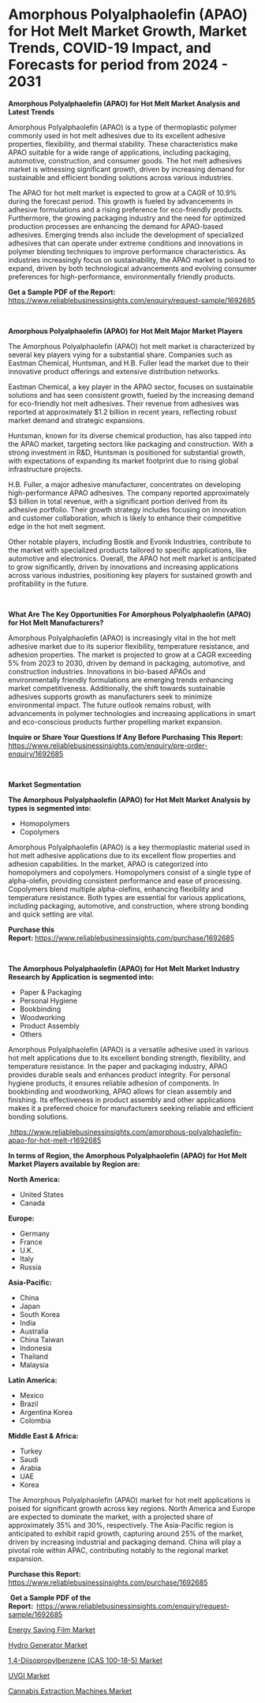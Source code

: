 <p><h1>Amorphous Polyalphaolefin (APAO) for Hot Melt Market Growth, Market Trends, COVID-19 Impact, and Forecasts for period from 2024 - 2031</h1></p><p><strong>Amorphous Polyalphaolefin (APAO) for Hot Melt Market Analysis and Latest Trends</strong></p>
<p><p>Amorphous Polyalphaolefin (APAO) is a type of thermoplastic polymer commonly used in hot melt adhesives due to its excellent adhesive properties, flexibility, and thermal stability. These characteristics make APAO suitable for a wide range of applications, including packaging, automotive, construction, and consumer goods. The hot melt adhesives market is witnessing significant growth, driven by increasing demand for sustainable and efficient bonding solutions across various industries.</p><p>The APAO for hot melt market is expected to grow at a CAGR of 10.9% during the forecast period. This growth is fueled by advancements in adhesive formulations and a rising preference for eco-friendly products. Furthermore, the growing packaging industry and the need for optimized production processes are enhancing the demand for APAO-based adhesives. Emerging trends also include the development of specialized adhesives that can operate under extreme conditions and innovations in polymer blending techniques to improve performance characteristics. As industries increasingly focus on sustainability, the APAO market is poised to expand, driven by both technological advancements and evolving consumer preferences for high-performance, environmentally friendly products.</p></p>
<p><strong>Get a Sample PDF of the Report:&nbsp;</strong> <a href="https://www.reliablebusinessinsights.com/enquiry/request-sample/1692685?utm_campaign=97&utm_medium=2&utm_source=Github&utm_content=ia&utm_term=20102024&utm_id=amorphous-polyalphaolefin-apao-for-hot-melt">https://www.reliablebusinessinsights.com/enquiry/request-sample/1692685</a></p>
<p>&nbsp;</p>
<p><strong>Amorphous Polyalphaolefin (APAO) for Hot Melt Major Market Players</strong></p>
<p><p>The Amorphous Polyalphaolefin (APAO) hot melt market is characterized by several key players vying for a substantial share. Companies such as Eastman Chemical, Huntsman, and H.B. Fuller lead the market due to their innovative product offerings and extensive distribution networks. </p><p>Eastman Chemical, a key player in the APAO sector, focuses on sustainable solutions and has seen consistent growth, fueled by the increasing demand for eco-friendly hot melt adhesives. Their revenue from adhesives was reported at approximately $1.2 billion in recent years, reflecting robust market demand and strategic expansions.</p><p>Huntsman, known for its diverse chemical production, has also tapped into the APAO market, targeting sectors like packaging and construction. With a strong investment in R&D, Huntsman is positioned for substantial growth, with expectations of expanding its market footprint due to rising global infrastructure projects.</p><p>H.B. Fuller, a major adhesive manufacturer, concentrates on developing high-performance APAO adhesives. The company reported approximately $3 billion in total revenue, with a significant portion derived from its adhesive portfolio. Their growth strategy includes focusing on innovation and customer collaboration, which is likely to enhance their competitive edge in the hot melt segment.</p><p>Other notable players, including Bostik and Evonik Industries, contribute to the market with specialized products tailored to specific applications, like automotive and electronics. Overall, the APAO hot melt market is anticipated to grow significantly, driven by innovations and increasing applications across various industries, positioning key players for sustained growth and profitability in the future.</p></p>
<p>&nbsp;</p>
<p><strong>What Are The Key Opportunities For Amorphous Polyalphaolefin (APAO) for Hot Melt Manufacturers?</strong></p>
<p><p>Amorphous Polyalphaolefin (APAO) is increasingly vital in the hot melt adhesive market due to its superior flexibility, temperature resistance, and adhesion properties. The market is projected to grow at a CAGR exceeding 5% from 2023 to 2030, driven by demand in packaging, automotive, and construction industries. Innovations in bio-based APAOs and environmentally friendly formulations are emerging trends enhancing market competitiveness. Additionally, the shift towards sustainable adhesives supports growth as manufacturers seek to minimize environmental impact. The future outlook remains robust, with advancements in polymer technologies and increasing applications in smart and eco-conscious products further propelling market expansion.</p></p>
<p><strong>Inquire or Share Your Questions If Any Before Purchasing This Report:</strong> <a href="https://www.reliablebusinessinsights.com/enquiry/pre-order-enquiry/1692685?utm_campaign=97&utm_medium=2&utm_source=Github&utm_content=ia&utm_term=20102024&utm_id=amorphous-polyalphaolefin-apao-for-hot-melt">https://www.reliablebusinessinsights.com/enquiry/pre-order-enquiry/1692685</a></p>
<p>&nbsp;</p>
<p><strong>Market Segmentation</strong></p>
<p><strong>The Amorphous Polyalphaolefin (APAO) for Hot Melt Market Analysis by types is segmented into:</strong></p>
<p><ul><li>Homopolymers</li><li>Copolymers</li></ul></p>
<p><p>Amorphous Polyalphaolefin (APAO) is a key thermoplastic material used in hot melt adhesive applications due to its excellent flow properties and adhesion capabilities. In the market, APAO is categorized into homopolymers and copolymers. Homopolymers consist of a single type of alpha-olefin, providing consistent performance and ease of processing. Copolymers blend multiple alpha-olefins, enhancing flexibility and temperature resistance. Both types are essential for various applications, including packaging, automotive, and construction, where strong bonding and quick setting are vital.</p></p>
<p><strong>Purchase this Report:&nbsp;</strong><a href="https://www.reliablebusinessinsights.com/purchase/1692685?utm_campaign=97&utm_medium=2&utm_source=Github&utm_content=ia&utm_term=20102024&utm_id=amorphous-polyalphaolefin-apao-for-hot-melt">https://www.reliablebusinessinsights.com/purchase/1692685</a></p>
<p>&nbsp;</p>
<p><strong>The Amorphous Polyalphaolefin (APAO) for Hot Melt Market Industry Research by Application is segmented into:</strong></p>
<p><ul><li>Paper & Packaging</li><li>Personal Hygiene</li><li>Bookbinding</li><li>Woodworking</li><li>Product Assembly</li><li>Others</li></ul></p>
<p><p>Amorphous Polyalphaolefin (APAO) is a versatile adhesive used in various hot melt applications due to its excellent bonding strength, flexibility, and temperature resistance. In the paper and packaging industry, APAO provides durable seals and enhances product integrity. For personal hygiene products, it ensures reliable adhesion of components. In bookbinding and woodworking, APAO allows for clean assembly and finishing. Its effectiveness in product assembly and other applications makes it a preferred choice for manufacturers seeking reliable and efficient bonding solutions.</p></p>
<p><a href="https://www.reliablebusinessinsights.com/amorphous-polyalphaolefin-apao-for-hot-melt-r1692685?utm_campaign=97&utm_medium=2&utm_source=Github&utm_content=ia&utm_term=20102024&utm_id=amorphous-polyalphaolefin-apao-for-hot-melt">&nbsp;https://www.reliablebusinessinsights.com/amorphous-polyalphaolefin-apao-for-hot-melt-r1692685</a></p>
<p><strong>In terms of Region, the Amorphous Polyalphaolefin (APAO) for Hot Melt Market Players available by Region are:</strong></p>
<p>
    <p> <strong> North America: </strong>
        <ul>
            <li>United States</li>
            <li>Canada</li>
        </ul>
        </p> 
    <p> <strong> Europe: </strong>
        <ul>
            <li>Germany</li>
            <li>France</li>
            <li>U.K.</li>
            <li>Italy</li>
            <li>Russia</li>
        </ul>
        </p> 
    <p> <strong> Asia-Pacific: </strong>
        <ul>
            <li>China</li>
            <li>Japan</li>
            <li>South Korea</li>
            <li>India</li>
            <li>Australia</li>
            <li>China Taiwan</li>
            <li>Indonesia</li>
            <li>Thailand</li>
            <li>Malaysia</li>
        </ul>
        </p> 
    <p> <strong> Latin America: </strong>
        <ul>
            <li>Mexico</li>
            <li>Brazil</li>
            <li>Argentina Korea</li>
            <li>Colombia</li>
        </ul>
        </p> 
    <p> <strong> Middle East & Africa: </strong>
        <ul>
            <li>Turkey</li>
            <li>Saudi</li>
            <li>Arabia</li>
            <li>UAE</li>
            <li>Korea</li>
        </ul>
    </p>
    </p>
<p><p>The Amorphous Polyalphaolefin (APAO) market for hot melt applications is poised for significant growth across key regions. North America and Europe are expected to dominate the market, with a projected share of approximately 35% and 30%, respectively. The Asia-Pacific region is anticipated to exhibit rapid growth, capturing around 25% of the market, driven by increasing industrial and packaging demand. China will play a pivotal role within APAC, contributing notably to the regional market expansion.</p></p>
<p><strong>Purchase this Report: </strong><a href="https://www.reliablebusinessinsights.com/purchase/1692685?utm_campaign=97&utm_medium=2&utm_source=Github&utm_content=ia&utm_term=20102024&utm_id=amorphous-polyalphaolefin-apao-for-hot-melt">https://www.reliablebusinessinsights.com/purchase/1692685</a></p>
<p>&nbsp;<strong>Get a Sample PDF of the Report:&nbsp;&nbsp;</strong><a href="https://www.reliablebusinessinsights.com/enquiry/request-sample/1692685?utm_campaign=97&utm_medium=2&utm_source=Github&utm_content=ia&utm_term=20102024&utm_id=amorphous-polyalphaolefin-apao-for-hot-melt">https://www.reliablebusinessinsights.com/enquiry/request-sample/1692685</a></p>
<p><strong></strong></p>
<p><p><a href="https://github.com/shebaharrifx/Market-Research-Report-List-1/blob/main/energy-saving-film-market.md?utm_campaign=97&utm_medium=2&utm_source=Github&utm_content=ia&utm_term=20102024&utm_id=amorphous-polyalphaolefin-apao-for-hot-melt">Energy Saving Film Market</a></p><p><a href="https://issuu.com/reportprime-2/docs/hydro-generator-market-size-2030.pp_62e172089bf384?utm_campaign=97&utm_medium=2&utm_source=Github&utm_content=ia&utm_term=20102024&utm_id=amorphous-polyalphaolefin-apao-for-hot-melt">Hydro Generator Market</a></p><p><a href="https://github.com/yoreivesal/Market-Research-Report-List-1/blob/main/14-diisopropylbenzene-cas-100-18-5-market.md?utm_campaign=97&utm_medium=2&utm_source=Github&utm_content=ia&utm_term=20102024&utm_id=amorphous-polyalphaolefin-apao-for-hot-melt">1,4-Diisopropylbenzene (CAS 100-18-5) Market</a></p><p><a href="https://www.linkedin.com/pulse/uvgi-market-size-share-analysis-growth-trends-forecasts-2024-yn7mc?utm_campaign=97&utm_medium=2&utm_source=Github&utm_content=ia&utm_term=20102024&utm_id=amorphous-polyalphaolefin-apao-for-hot-melt">UVGI Market</a></p><p><a href="https://www.linkedin.com/pulse/global-cannabis-extraction-machines-market-opportunities-challenges2024-mol2c?utm_campaign=97&utm_medium=2&utm_source=Github&utm_content=ia&utm_term=20102024&utm_id=amorphous-polyalphaolefin-apao-for-hot-melt">Cannabis Extraction Machines Market</a></p></p>